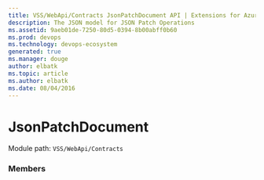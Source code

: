 ```yaml
---
title: VSS/WebApi/Contracts JsonPatchDocument API | Extensions for Azure DevOps Services
description: The JSON model for JSON Patch Operations
ms.assetid: 9aeb01de-7250-80d5-0394-8b00abff0b60
ms.prod: devops
ms.technology: devops-ecosystem
generated: true
ms.manager: douge
author: elbatk
ms.topic: article
ms.author: elbatk
ms.date: 08/04/2016
---
```


# JsonPatchDocument

Module path: `VSS/WebApi/Contracts`


### Members

